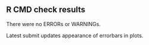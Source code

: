 ## R CMD check results
There were no ERRORs or WARNINGs.

Latest submit updates appearance of errorbars in plots.

